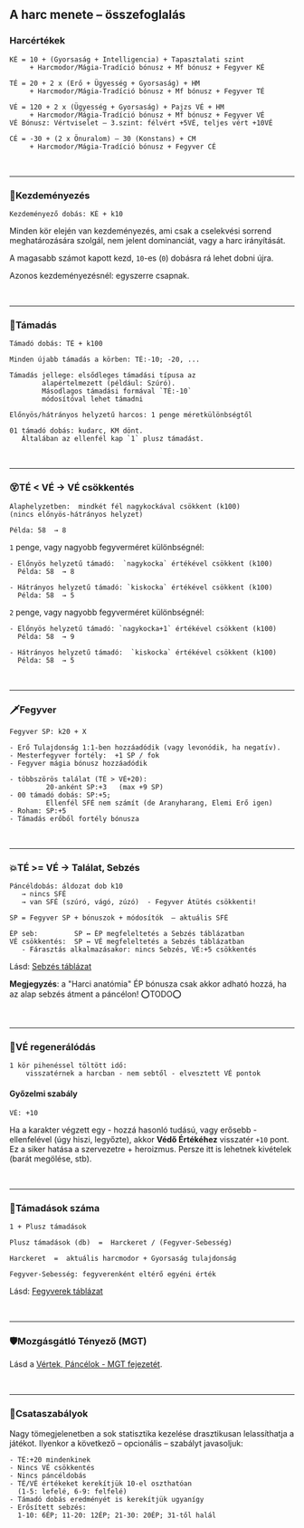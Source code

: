 
## A harc menete – összefoglalás

### Harcértékek
```
KÉ = 10 + (Gyorsaság + Intelligencia) + Tapasztalati szint
     + Harcmodor/Mágia-Tradíció bónusz + Mf bónusz + Fegyver KÉ

TÉ = 20 + 2 x (Erő + Ügyesség + Gyorsaság) + HM
     + Harcmodor/Mágia-Tradíció bónusz + Mf bónusz + Fegyver TÉ

VÉ = 120 + 2 x (Ügyesség + Gyorsaság) + Pajzs VÉ + HM
     + Harcmodor/Mágia-Tradíció bónusz + Mf bónusz + Fegyver VÉ
VÉ Bónusz: Vértviselet – 3.szint: félvért +5VÉ, teljes vért +10VÉ

CÉ = -30 + (2 x Önuralom) – 30 (Konstans) + CM
     + Harcmodor/Mágia-Tradíció bónusz + Fegyver CÉ
```

<br />

---
### 🤞Kezdeményezés

```
Kezdeményező dobás: KÉ + k10
```

Minden kör elején van kezdeményezés, ami csak a cselekvési sorrend meghatározására szolgál, nem jelent dominanciát, vagy a harc irányítását.

A magasabb számot kapott kezd, `10`-es (`0`) dobásra rá lehet dobni újra.

Azonos kezdeményezésnél: egyszerre csapnak.

<br />

---
### 🤺Támadás

```
Támadó dobás: TÉ + k100
```

```
Minden újabb támadás a körben: TÉ:-10; -20, ...

Támadás jellege: elsődleges támadási típusa az
        alapértelmezett (például: Szúró).
        Másodlagos támadási formával `TÉ:-10`
        módosítóval lehet támadni

Előnyös/hátrányos helyzetű harcos: 1 penge méretkülönbségtől

01 támadó dobás: kudarc, KM dönt.
   Általában az ellenfél kap `1` plusz támadást.
```

<br />

---
### 😵TÉ < VÉ  → VÉ csökkentés

```
Alaphelyzetben:  mindkét fél nagykockával csökkent (k100)
(nincs előnyös-hátrányos helyzet)

Példa: 58  → 8
```

`1` penge, vagy nagyobb fegyverméret különbségnél:

```
- Előnyös helyzetű támadó:  `nagykocka` értékével csökkent (k100)
  Példa: 58  → 8

- Hátrányos helyzetű támadó: `kiskocka` értékével csökkent (k100)
  Példa: 58  → 5
```

`2` penge, vagy nagyobb fegyverméret különbségnél:

```
- Előnyös helyzetű támadó: `nagykocka+1` értékével csökkent (k100)
  Példa: 58  → 9

- Hátrányos helyzetű támadó:  `kiskocka` értékével csökkent (k100)
  Példa: 58  → 5
```

<br />

---
### 🗡️Fegyver

```
Fegyver SP: k20 + X
```

```
- Erő Tulajdonság 1:1-ben hozzáadódik (vagy levonódik, ha negatív).
- Mesterfegyver fortély:  +1 SP / fok
- Fegyver mágia bónusz hozzáadódik
```

```
- többszörös találat (TÉ > VÉ+20):
         20-anként SP:+3   (max +9 SP)
- 00 támadó dobás: SP:+5;
         Ellenfél SFÉ nem számít (de Aranyharang, Elemi Erő igen)
- Roham: SP:+5
- Támadás erőből fortély bónusza
```

<br />

---
### 💥TÉ >= VÉ  → Találat, Sebzés

```
Páncéldobás: áldozat dob k10    
   → nincs SFÉ
   → van SFÉ (szúró, vágó, zúzó)  - Fegyver Átütés csökkenti!
```

```
SP = Fegyver SP + bónuszok + módosítók  – aktuális SFÉ
```

```
ÉP seb:         SP ↔ ÉP megfeleltetés a Sebzés táblázatban
VÉ csökkentés:  SP ↔ VÉ megfeleltetés a Sebzés táblázatban
   - Fárasztás alkalmazásakor: nincs Sebzés, VÉ:+5 csökkentés
```

Lásd: [Sebzés táblázat](060_08_harc_menete_reszletes.md#sebz%C3%A9s)

**Megjegyzés**: a "Harci anatómia" ÉP bónusza csak akkor adható hozzá, ha az alap sebzés átment a páncélon! ⭕TODO⭕

<br />

---
### 🍎VÉ regenerálódás
```
1 kör pihenéssel töltött idő:
    visszatérnek a harcban - nem sebtől - elvesztett VÉ pontok
```


#### Győzelmi szabály

```
VÉ: +10
```

Ha a karakter végzett egy - hozzá hasonló tudású, vagy erősebb - ellenfelével (úgy hiszi, legyőzte), akkor **Védő Értékéhez** visszatér `+10` pont.\
Ez a siker hatása a szervezetre + heroizmus. Persze itt is lehetnek kivételek (barát megölése, stb).

<br />

---
### 🔢Támadások száma

```
1 + Plusz támadások

Plusz támadások (db)  =  Harckeret / (Fegyver-Sebesség)
```

```
Harckeret  =  aktuális harcmodor + Gyorsaság tulajdonság

Fegyver-Sebesség: fegyverenként eltérő egyéni érték 
```

Lásd: [Fegyverek táblázat](060_16_fegyverek.md)

<br />

---
### 🛡️Mozgásgátló Tényező (MGT)

Lásd a [Vértek, Páncélok - MGT fejezetét](060_17_vertek_pancelok.md#mozg%C3%A1sg%C3%A1tl%C3%B3-t%C3%A9nyez%C5%91-mgt).

<br />

---
### 📖Csataszabályok

Nagy tömegjelenetben a sok statisztika kezelése drasztikusan lelassíthatja a játékot. Ilyenkor a következő – opcionális – szabályt javasoljuk:

```
- TÉ:+20 mindenkinek
- Nincs VÉ csökkentés
- Nincs páncéldobás
- TÉ/VÉ értékeket kerekítjük 10-el oszthatóan
  (1-5: lefelé, 6-9: felfelé)
- Támadó dobás eredményét is kerekítjük ugyanígy
- Erősített sebzés:
  1-10: 6ÉP; 11-20: 12ÉP; 21-30: 20ÉP; 31-től halál
```
